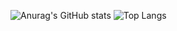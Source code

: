 ![Anurag's GitHub stats](https://github-readme-stats.vercel.app/api?username=Kowaak&show_icons=true&theme=transparent)
![Top Langs](https://github-readme-stats.vercel.app/api/top-langs/?username=Kowaak&layout=pie&theme=transparent&hide=LLVM&langs_count=10)

<!--
**Kowaak/Kowaak** is a ✨ _special_ ✨ repository because its `README.md` (this file) appears on your GitHub profile.
Here are some ideas to get you started:
- 🔭 I’m currently working on ...
- 🌱 I’m currently learning ...
- 👯 I’m looking to collaborate on ...
- 🤔 I’m looking for help with ...
- 💬 Ask me about ...
- 📫 How to reach me: ...
- 😄 Pronouns: ...
- ⚡ Fun fact: ...
-->
